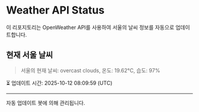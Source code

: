 
# Weather API Status

이 리포지토리는 OpenWeather API를 사용하여 서울의 날씨 정보를 자동으로 업데이트합니다.

## 현재 서울 날씨
> 서울의 현재 날씨: overcast clouds, 온도: 19.62°C, 습도: 97%

⏳ 업데이트 시간: 2025-10-12 08:09:59 (UTC)

---
자동 업데이트 봇에 의해 관리됩니다.
